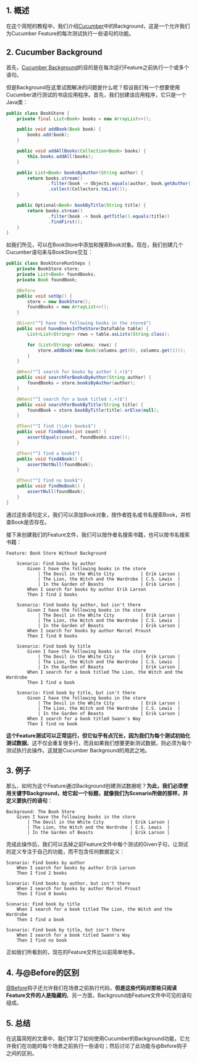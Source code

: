 ## 1. 概述

在这个简短的教程中，我们介绍[Cucumber]()中的Background，这是一个允许我们为Cucumber Feature的每次测试执行一些语句的功能。

## 2. Cucumber Background

首先，[Cucumber Background](https://cucumber.io/docs/gherkin/reference/#background)的目的是在每次运行Feature之前执行一个或多个语句。

但是Background在这里试图解决的问题是什么呢？假设我们有一个想要使用Cucumber进行测试的书店应用程序。首先，我们创建该应用程序，它只是一个Java类：

```java
public class BookStore {
	private final List<Book> books = new ArrayList<>();

	public void addBook(Book book) {
		books.add(book);
	}

	public void addAllBooks(Collection<Book> books) {
		this.books.addAll(books);
	}

	public List<Book> booksByAuthor(String author) {
		return books.stream()
				.filter(book -> Objects.equals(author, book.getAuthor()))
				.collect(Collectors.toList());
	}

	public Optional<Book> bookByTitle(String title) {
		return books.stream()
				.filter(book -> book.getTitle().equals(title))
				.findFirst();
	}
}
```

如我们所见，可以在BookStore中添加和搜索Book对象。现在，我们创建几个Cucumber语句来与BookStore交互：

```java
public class BookStoreRunSteps {
    private BookStore store;
    private List<Book> foundBooks;
    private Book foundBook;

    @Before
    public void setUp() {
        store = new BookStore();
        foundBooks = new ArrayList<>();
    }

    @Given("^I have the following books in the store$")
    public void haveBooksInTheStore(DataTable table) {
        List<List<String>> rows = table.asLists(String.class);

        for (List<String> columns: rows) {
            store.addBook(new Book(columns.get(0), columns.get(1)));
        }
    }

    @When("^I search for books by author (.+)$")
    public void searchForBooksByAuthor(String author) {
        foundBooks = store.booksByAuthor(author);
    }

    @When("^I search for a book titled (.+)$")
    public void searchForBookByTitle(String title) {
        foundBook = store.bookByTitle(title).orElse(null);
    }

    @Then("^I find (\\d+) books$")
    public void findBooks(int count) {
        assertEquals(count, foundBooks.size());
    }

    @Then("^I find a book$")
    public void findABook() {
        assertNotNull(foundBook);
    }

    @Then("^I find no book$")
    public void findNoBook() {
        assertNull(foundBook);
    }
}
```

通过这些语句定义，我们可以添加Book对象，按作者姓名或书名搜索Book，并检查Book是否存在。

接下来创建我们的Feature文件，我们可以按作者名搜索书籍，也可以按书名搜索书籍：

```gherkin
Feature: Book Store Without Background

    Scenario: Find books by author
        Given I have the following books in the store
            | The Devil in the White City          | Erik Larson |
            | The Lion, the Witch and the Wardrobe | C.S. Lewis  |
            | In the Garden of Beasts              | Erik Larson |
        When I search for books by author Erik Larson
        Then I find 2 books

    Scenario: Find books by author, but isn't there
        Given I have the following books in the store
            | The Devil in the White City          | Erik Larson |
            | The Lion, the Witch and the Wardrobe | C.S. Lewis  |
            | In the Garden of Beasts              | Erik Larson |
        When I search for books by author Marcel Proust
        Then I find 0 books

    Scenario: Find book by title
        Given I have the following books in the store
            | The Devil in the White City          | Erik Larson |
            | The Lion, the Witch and the Wardrobe | C.S. Lewis  |
            | In the Garden of Beasts              | Erik Larson |
        When I search for a book titled The Lion, the Witch and the Wardrobe
        Then I find a book

    Scenario: Find book by title, but isn't there
        Given I have the following books in the store
            | The Devil in the White City          | Erik Larson |
            | The Lion, the Witch and the Wardrobe | C.S. Lewis  |
            | In the Garden of Beasts              | Erik Larson |
        When I search for a book titled Swann's Way
        Then I find no book
```

**这个Feature测试可以正常运行，但它似乎有点冗长，因为我们为每个测试初始化测试数据**。这不仅会重复很多行，而且如果我们想要更新测试数据，则必须为每个测试执行此操作。这就是Cucumber Background的用武之地。

## 3. 例子

那么，如何为这个Feature通过Background创建测试数据呢？**为此，我们必须使用关键字Background，给它起一个标题，就像我们为Scenario所做的那样，并定义要执行的语句**：

```gherkin
Background: The Book Store
    Given I have the following books in the store
        | The Devil in the White City          | Erik Larson |
        | The Lion, the Witch and the Wardrobe | C.S. Lewis  |
        | In the Garden of Beasts              | Erik Larson |
```

完成此操作后，我们可以去掉之前Feature文件中每个测试的Given子句，让测试的定义专注于自己的功能，而不包含任何数据定义：

```gherkin
Scenario: Find books by author
    When I search for books by author Erik Larson
    Then I find 2 books

Scenario: Find books by author, but isn't there
    When I search for books by author Marcel Proust
    Then I find 0 books

Scenario: Find book by title
    When I search for a book titled The Lion, the Witch and the Wardrobe
    Then I find a book

Scenario: Find book by title, but isn't there
    When I search for a book titled Swann's Way
    Then I find no book
```

正如我们所看到的，现在的Feature文件比以前简单地多。

## 4. 与@Before的区别

[@Before](https://cucumber.io/docs/cucumber/api/#before)钩子还允许我们在场景之前执行代码，**但是这些代码对那些只阅读Feature文件的人是隐藏的**。另一方面，Background由Feature文件中可见的语句组成。

## 5. 总结

在这篇简短的文章中，我们学习了如何使用Cucumber的Background功能，它允许我们在功能的每个场景之前执行一些语句；然后讨论了此功能与@Before钩子之间的区别。